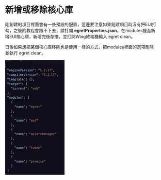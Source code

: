 # 新增或移除核心庫





剛創建的項目裡面會有一些預設的配置，這邊要注意如果創建項目時沒有把EUI打勾，之後的教程會跟不下去，請打開 **egretProperties.json**，在modules裡面新增EUI核心庫，新增完後存擋，並打開Wing終端機輸入 egret clean。



日後如果想把某個核心庫移除也是使用一樣的方式，把modules裡面的選項刪除並執行 egret clean。



![](../../img/img_3.jpg)